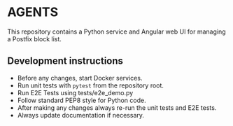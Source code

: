 # AGENTS

This repository contains a Python service and Angular web UI for managing a
Postfix block list.

## Development instructions

- Before any changes, start Docker services.
- Run unit tests with `pytest` from the repository root.
- Run E2E Tests using tests/e2e_demo.py
- Follow standard PEP8 style for Python code.
- After making any changes always re-run the unit tests and E2E tests.
- Always update documentation if necessary. 
